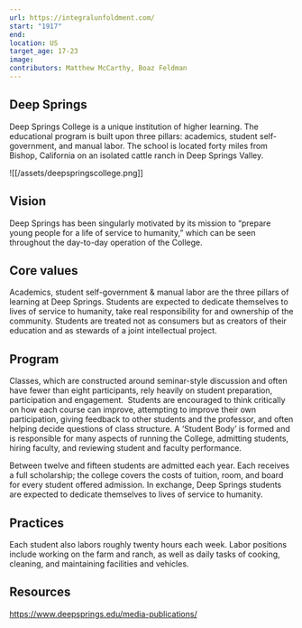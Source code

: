 ```yaml
---
url: https://integralunfoldment.com/
start: "1917"
end: 
location: US
target_age: 17-23
image: 
contributors: Matthew McCarthy, Boaz Feldman
---
```


## Deep Springs 

Deep Springs College is a unique institution of higher learning. The educational program is built upon three pillars: academics, student self-government, and manual labor. The school is located forty miles from Bishop, California on an isolated cattle ranch in Deep Springs Valley.

![[/assets/deepspringscollege.png]]

## Vision  

Deep Springs has been singularly motivated by its mission to “prepare young people for a life of service to humanity,” which can be seen throughout the day-to-day operation of the College.

## Core values 

Academics, student self-government & manual labor are the three pillars of learning at Deep Springs. Students are expected to dedicate themselves to lives of service to humanity, take real responsibility for and ownership of the community. Students are treated not as consumers but as creators of their education and as stewards of a joint intellectual project. 

## Program

Classes, which are constructed around seminar-style discussion and often have fewer than eight participants, rely heavily on student preparation, participation and engagement.  Students are encouraged to think critically on how each course can improve, attempting to improve their own participation, giving feedback to other students and the professor, and often helping decide questions of class structure. A ‘Student Body’ is formed and is responsible for many aspects of running the College, admitting students, hiring faculty, and reviewing student and faculty performance. 

Between twelve and fifteen students are admitted each year. Each receives a full scholarship; the college covers the costs of tuition, room, and board for every student offered admission. In exchange, Deep Springs students are expected to dedicate themselves to lives of service to humanity.

## Practices 

Each student also labors roughly twenty hours each week. Labor positions include working on the farm and ranch, as well as daily tasks of cooking, cleaning, and maintaining facilities and vehicles. 

## Resources 

https://www.deepsprings.edu/media-publications/
